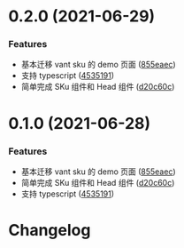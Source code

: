 # 0.2.0 (2021-06-29)


### Features

* 基本迁移 vant sku 的 demo 页面 ([855eaec](https://github.com/edram/npm-ci-test/commit/855eaec348a09b3adb0de1421b45d1f081012049))
* 支持 typescript ([4535191](https://github.com/edram/npm-ci-test/commit/45351913d8d2870fae61b984c9e7c75c4cf60e37))
* 简单完成 SKu 组件和 Head 组件 ([d20c60c](https://github.com/edram/npm-ci-test/commit/d20c60cb50c9c6aca10497f15f4374fcb3219d66))

# 0.1.0 (2021-06-28)


### Features

* 基本迁移 vant sku 的 demo 页面 ([855eaec](https://github.com/edram/vant-sku/commit/855eaec348a09b3adb0de1421b45d1f081012049))
* 简单完成 SKu 组件和 Head 组件 ([d20c60c](https://github.com/edram/vant-sku/commit/d20c60cb50c9c6aca10497f15f4374fcb3219d66))
* 支持 typescript ([4535191](https://github.com/edram/vant-sku/commit/45351913d8d2870fae61b984c9e7c75c4cf60e37))

# Changelog

